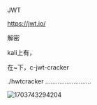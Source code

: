 JWT

https://jwt.io/

解密

kali上有，

在~下，c-jwt-cracker

./hwtcracker ..........................

![1703743294204](C:\Users\86176\AppData\Roaming\Typora\typora-user-images\1703743294204.png)